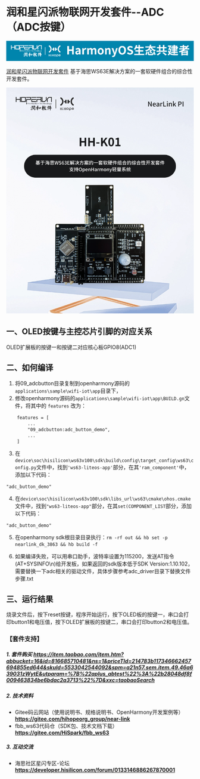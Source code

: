 # 润和星闪派物联网开发套件--ADC（ADC按键）

![hihope_illustration](../../Image/hihope_illustration.png)

[润和星闪派物联网开发套件](https://item.taobao.com/item.htm?abbucket=16&id=816685710481&ns=1&priceTId=214783b117346662457694855ed644&skuId=5533042544092&spm=a21n57.sem.item.49.46a639031zWytE&utparam=%7B%22aplus_abtest%22%3A%22b28048df8f009463834be6bdac2a3713%22%7D&xxc=taobaoSearch) 基于海思WS63E解决方案的一套软硬件组合的综合性开发套件。

![wifi_iot](../../Image/HH-K01.png)


## 一、OLED按键与主控芯片引脚的对应关系

OLED扩展板的按键一和按键二对应核心板GPIO8(ADC1)

## 二、如何编译

1. 将09_adcbutton目录复制到openharmony源码的`applications\sample\wifi-iot\app`目录下，
2. 修改openharmony源码的`applications\sample\wifi-iot\app\BUILD.gn`文件，将其中的 `features` 改为：

```
    features = [
        ...
        "09_adcbutton:adc_button_demo",
        ...
    ]
```
3. 在`device\soc\hisilicon\ws63v100\sdk\build\config\target_config\ws63\config.py`文件中，找到`'ws63-liteos-app'`部分，在其`'ram_component'`中，添加以下代码：
```
"adc_button_demo"
```

4. 在`device\soc\hisilicon\ws63v100\sdk\libs_url\ws63\cmake\ohos.cmake`文件中，找到`"ws63-liteos-app"`部分，在其`set(COMPONENT_LIST`部分，添加以下代码：
```
"adc_button_demo"
```
5. 在openharmony sdk根目录目录执行：`rm -rf out && hb set -p nearlink_dk_3863 && hb build -f`

6. 如果编译失败，可以用串口助手，波特率设置为115200，发送AT指令(AT+SYSINFO\n)给开发板，如果返回的sdk版本低于SDK Version:1.10.102，需要替换一下adc相关的驱动文件，具体步骤参考adc_driver目录下替换文件步骤.txt

## 三、运行结果

烧录文件后，按下reset按键，程序开始运行，按下OLED板的按键一，串口会打印button1和电压值，按下OLED扩展板的按键二，串口会打印button2和电压值。



### 【套件支持】

##### 1. 套件购买  https://item.taobao.com/item.htm?abbucket=16&id=816685710481&ns=1&priceTId=214783b117346662457694855ed644&skuId=5533042544092&spm=a21n57.sem.item.49.46a639031zWytE&utparam=%7B%22aplus_abtest%22%3A%22b28048df8f009463834be6bdac2a3713%22%7D&xxc=taobaoSearch

##### 2. 技术资料

- Gitee码云网站（使用说明书、规格说明书、OpenHarmony开发案例等） **https://gitee.com/hihopeorg_group/near-link**
- fbb_ws63代码仓（SDK包、技术文档下载）**https://gitee.com/HiSpark/fbb_ws63**

##### 3. 互动交流
- 海思社区星闪专区-论坛 **https://developer.hisilicon.com/forum/0133146886267870001**

